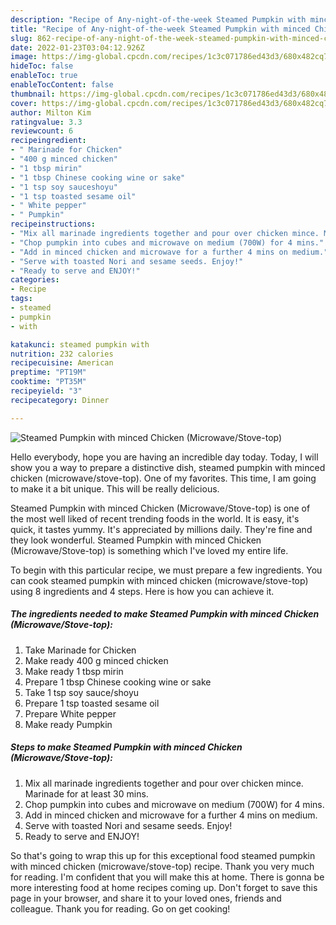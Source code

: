 ```yaml
---
description: "Recipe of Any-night-of-the-week Steamed Pumpkin with minced Chicken (Microwave/Stove-top)"
title: "Recipe of Any-night-of-the-week Steamed Pumpkin with minced Chicken (Microwave/Stove-top)"
slug: 862-recipe-of-any-night-of-the-week-steamed-pumpkin-with-minced-chicken-microwave-stove-top
date: 2022-01-23T03:04:12.926Z
image: https://img-global.cpcdn.com/recipes/1c3c071786ed43d3/680x482cq70/steamed-pumpkin-with-minced-chicken-microwavestove-top-recipe-main-photo.jpg
hideToc: false
enableToc: true
enableTocContent: false
thumbnail: https://img-global.cpcdn.com/recipes/1c3c071786ed43d3/680x482cq70/steamed-pumpkin-with-minced-chicken-microwavestove-top-recipe-main-photo.jpg
cover: https://img-global.cpcdn.com/recipes/1c3c071786ed43d3/680x482cq70/steamed-pumpkin-with-minced-chicken-microwavestove-top-recipe-main-photo.jpg
author: Milton Kim
ratingvalue: 3.3
reviewcount: 6
recipeingredient:
- " Marinade for Chicken"
- "400 g minced chicken"
- "1 tbsp mirin"
- "1 tbsp Chinese cooking wine or sake"
- "1 tsp soy sauceshoyu"
- "1 tsp toasted sesame oil"
- " White pepper"
- " Pumpkin"
recipeinstructions:
- "Mix all marinade ingredients together and pour over chicken mince. Marinade for at least 30 mins."
- "Chop pumpkin into cubes and microwave on medium (700W) for 4 mins."
- "Add in minced chicken and microwave for a further 4 mins on medium."
- "Serve with toasted Nori and sesame seeds. Enjoy!"
- "Ready to serve and ENJOY!"
categories:
- Recipe
tags:
- steamed
- pumpkin
- with

katakunci: steamed pumpkin with 
nutrition: 232 calories
recipecuisine: American
preptime: "PT19M"
cooktime: "PT35M"
recipeyield: "3"
recipecategory: Dinner

---
```



![Steamed Pumpkin with minced Chicken (Microwave/Stove-top)](https://img-global.cpcdn.com/recipes/1c3c071786ed43d3/680x482cq70/steamed-pumpkin-with-minced-chicken-microwavestove-top-recipe-main-photo.jpg)

Hello everybody, hope you are having an incredible day today. Today, I will show you a way to prepare a distinctive dish, steamed pumpkin with minced chicken (microwave/stove-top). One of my favorites. This time, I am going to make it a bit unique. This will be really delicious.

Steamed Pumpkin with minced Chicken (Microwave/Stove-top) is one of the most well liked of recent trending foods in the world. It is easy, it's quick, it tastes yummy. It's appreciated by millions daily. They're fine and they look wonderful. Steamed Pumpkin with minced Chicken (Microwave/Stove-top) is something which I've loved my entire life.




To begin with this particular recipe, we must prepare a few ingredients. You can cook steamed pumpkin with minced chicken (microwave/stove-top) using 8 ingredients and 4 steps. Here is how you can achieve it.

<!--inarticleads1-->

##### The ingredients needed to make Steamed Pumpkin with minced Chicken (Microwave/Stove-top):

1. Take  Marinade for Chicken
1. Make ready 400 g minced chicken
1. Make ready 1 tbsp mirin
1. Prepare 1 tbsp Chinese cooking wine or sake
1. Take 1 tsp soy sauce/shoyu
1. Prepare 1 tsp toasted sesame oil
1. Prepare  White pepper
1. Make ready  Pumpkin




<!--inarticleads2-->

##### Steps to make Steamed Pumpkin with minced Chicken (Microwave/Stove-top):

1. Mix all marinade ingredients together and pour over chicken mince. Marinade for at least 30 mins.
1. Chop pumpkin into cubes and microwave on medium (700W) for 4 mins.
1. Add in minced chicken and microwave for a further 4 mins on medium.
1. Serve with toasted Nori and sesame seeds. Enjoy!
1. Ready to serve and ENJOY!



So that's going to wrap this up for this exceptional food steamed pumpkin with minced chicken (microwave/stove-top) recipe. Thank you very much for reading. I'm confident that you will make this at home. There is gonna be more interesting food at home recipes coming up. Don't forget to save this page in your browser, and share it to your loved ones, friends and colleague. Thank you for reading. Go on get cooking!
